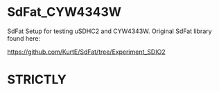 # SdFat_CYW4343W
SdFat Setup for testing uSDHC2 and CYW4343W. Original SdFat library found here:

https://github.com/KurtE/SdFat/tree/Experiment_SDIO2
# STRICTLY
